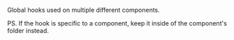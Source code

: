 Global hooks used on multiple different components.

PS. If the hook is specific to a component, keep it inside of the
component's folder instead.
